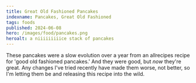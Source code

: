 ```yaml
---
title: Great Old Fashioned Pancakes
indexname: Pancakes, Great Old Fashioned
tags: foods
published: 2024-06-08
hero: /images/food/pancakes.png
heroalt: a niiiiiiiiice stack of pancakes
---
```


These pancakes were a slow evolution over a year from an allrecipes recipe for
'good old fashioned pancakes.' And they were good, but _now_ they're great.
Any changes I've tried recently have made them worse, not better, so I'm letting
them be and releasing this recipe into the wild.
